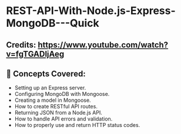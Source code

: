 # REST-API-With-Node.js-Express-MongoDB---Quick
## Credits: https://www.youtube.com/watch?v=fgTGADljAeg

## 🧠 Concepts Covered:
* Setting up an Express server.
* Configuring MongoDB with Mongoose.
* Creating a model in Mongoose.
* How to create RESTful API routes.
* Returning JSON from a Node.js API.
* How to handle API errors and validation.
* How to properly use and return HTTP status codes.
